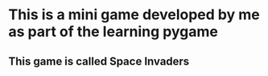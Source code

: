 # This is a mini game developed by me as part of the learning pygame
## This game is called Space Invaders
